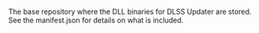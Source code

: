 The base repository where the DLL binaries for DLSS Updater are stored. See the manifest.json for details on what is included.

